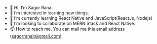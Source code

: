 - 👋 Hi, I’m Sagor Rana
- 👀 I’m interested in learning new things.
- 🌱 I’m currently learning React Native and JavaScript(ReactJs, Nodejs)
- 💞️ I’m looking to collaborate on MERN Stack and React Native.
- 📫 How to reach me, You can mail me this email address (sagorranait@gmail.com)

<!---
sagorranait/sagorranait is a ✨ special ✨ repository because its `README.md` (this file) appears on your GitHub profile.
You can click the Preview link to take a look at your changes.
--->
